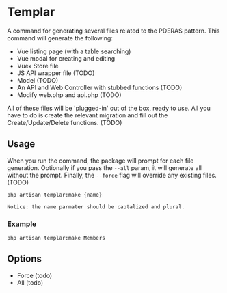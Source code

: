 # Templar

A command for generating several files related to the PDERAS pattern. This command will generate the following:

- Vue listing page (with a table searching)
- Vue modal for creating and editing
- Vuex Store file
- JS API wrapper file (TODO)
- Model (TODO)
- An API and Web Controller with stubbed functions (TODO)
- Modify web.php and api.php (TODO)

All of these files will be 'plugged-in' out of the box, ready to use. All you have to do is create the relevant migration and fill out the Create/Update/Delete functions. (TODO)

## Usage
When you run the command, the package will prompt for each file generation. Optionally if you pass the `--all` param, it will generate all without the prompt. Finally, the `--force` flag will override any existing files. (TODO)

`php artisan templar:make {name}`

    Notice: the name parmater should be captalized and plural.

### Example
`php artisan templar:make Members`

## Options
- Force (todo)
- All (todo)
